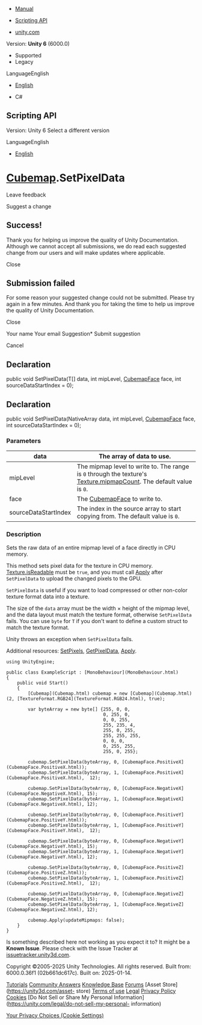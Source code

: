 [ ]()

  * [Manual](../Manual/index.html)
  * [Scripting API](../ScriptReference/index.html)

  * [unity.com](https://unity.com/)

Version: **Unity 6** (6000.0)

  * Supported
  * Legacy

LanguageEnglish

  * [English]()

  * C#

[ ](https://docs.unity3d.com)

## Scripting API

Version: Unity 6 Select a different version

LanguageEnglish

  * [English]()

#  [Cubemap](Cubemap.html).SetPixelData

Leave feedback

Suggest a change

## Success!

Thank you for helping us improve the quality of Unity Documentation. Although
we cannot accept all submissions, we do read each suggested change from our
users and will make updates where applicable.

Close

## Submission failed

For some reason your suggested change could not be submitted. Please <a>try
again</a> in a few minutes. And thank you for taking the time to help us
improve the quality of Unity Documentation.

Close

Your name Your email Suggestion* Submit suggestion

Cancel

[ ]()

## Declaration

public void SetPixelData(T[] data, int mipLevel,
[CubemapFace](CubemapFace.html) face, int sourceDataStartIndex = 0);

## Declaration

public void SetPixelData(NativeArray<T> data, int mipLevel,
[CubemapFace](CubemapFace.html) face, int sourceDataStartIndex = 0);

### Parameters

data | The array of data to use.  
---|---  
mipLevel | The mipmap level to write to. The range is `0` through the texture's [Texture.mipmapCount](Texture-mipmapCount.html). The default value is `0`.  
face | The [CubemapFace](CubemapFace.html) to write to.  
sourceDataStartIndex | The index in the source array to start copying from. The default value is `0`.  
  
### Description

Sets the raw data of an entire mipmap level of a face directly in CPU memory.

This method sets pixel data for the texture in CPU memory.
[Texture.isReadable](Texture-isReadable.html) must be `true`, and you must
call [Apply](Cubemap.Apply.html) after `SetPixelData` to upload the changed
pixels to the GPU.  
  
`SetPixelData` is useful if you want to load compressed or other non-color
texture format data into a texture.  
  
The size of the `data` array must be the width × height of the mipmap level,
and the data layout must match the texture format, otherwise `SetPixelData`
fails. You can use `byte` for `T` if you don't want to define a custom struct
to match the texture format.  
  
Unity throws an exception when `SetPixelData` fails.  
  
Additional resources: [SetPixels](Cubemap.SetPixels.html),
[GetPixelData](Cubemap.GetPixelData.html), [Apply](Cubemap.Apply.html).

    
    
    using UnityEngine;  
      
    public class ExampleScript : [MonoBehaviour](MonoBehaviour.html)
    {
        public void Start()
        {
            [Cubemap](Cubemap.html) cubemap = new [Cubemap](Cubemap.html)(2, [TextureFormat.RGB24](TextureFormat.RGB24.html), true);  
      
            var byteArray = new byte[] {255, 0, 0,
                                        0, 255, 0,
                                        0, 0, 255,
                                        255, 235, 4,
                                        255, 0, 255,
                                        255, 255, 255,
                                        0, 0, 0,
                                        0, 255, 255,
                                        255, 0, 255};  
      
            cubemap.SetPixelData(byteArray, 0, [CubemapFace.PositiveX](CubemapFace.PositiveX.html));
            cubemap.SetPixelData(byteArray, 1, [CubemapFace.PositiveX](CubemapFace.PositiveX.html),  12);  
      
            cubemap.SetPixelData(byteArray, 0, [CubemapFace.NegativeX](CubemapFace.NegativeX.html), 15);
            cubemap.SetPixelData(byteArray, 1, [CubemapFace.NegativeX](CubemapFace.NegativeX.html), 12);  
      
            cubemap.SetPixelData(byteArray, 0, [CubemapFace.PositiveY](CubemapFace.PositiveY.html));
            cubemap.SetPixelData(byteArray, 1, [CubemapFace.PositiveY](CubemapFace.PositiveY.html),  12);  
      
            cubemap.SetPixelData(byteArray, 0, [CubemapFace.NegativeY](CubemapFace.NegativeY.html), 15);
            cubemap.SetPixelData(byteArray, 1, [CubemapFace.NegativeY](CubemapFace.NegativeY.html), 12);  
      
            cubemap.SetPixelData(byteArray, 0, [CubemapFace.PositiveZ](CubemapFace.PositiveZ.html));
            cubemap.SetPixelData(byteArray, 1, [CubemapFace.PositiveZ](CubemapFace.PositiveZ.html),  12);  
      
            cubemap.SetPixelData(byteArray, 0, [CubemapFace.NegativeZ](CubemapFace.NegativeZ.html), 15);
            cubemap.SetPixelData(byteArray, 1, [CubemapFace.NegativeZ](CubemapFace.NegativeZ.html), 12);  
      
            cubemap.Apply(updateMipmaps: false);
        }
    }
    

Is something described here not working as you expect it to? It might be a
**Known Issue**. Please check with the Issue Tracker at
[issuetracker.unity3d.com](https://issuetracker.unity3d.com).

Copyright ©2005-2025 Unity Technologies. All rights reserved. Built from:
6000.0.36f1 (02b661dc617c). Built on: 2025-01-14.

[Tutorials](https://unity3d.com/learn) [Community
Answers](https://answers.unity3d.com) [Knowledge
Base](https://support.unity3d.com/hc/en-us)
[Forums](https://forum.unity3d.com) [Asset Store](https://unity3d.com/asset-
store) [Terms of use](https://docs.unity3d.com/Manual/TermsOfUse.html)
[Legal](https://unity.com/legal) [Privacy
Policy](https://unity.com/legal/privacy-policy)
[Cookies](https://unity.com/legal/cookie-policy) [Do Not Sell or Share My
Personal Information](https://unity.com/legal/do-not-sell-my-personal-
information)

[Your Privacy Choices (Cookie Settings)](javascript:void\(0\);)

